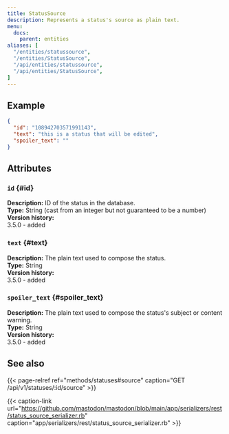 ```yaml
---
title: StatusSource
description: Represents a status's source as plain text.
menu:
  docs:
    parent: entities
aliases: [
  "/entities/statussource",
  "/entities/StatusSource",
  "/api/entities/statussource",
  "/api/entities/StatusSource",
]
---
```


## Example

```json
{
  "id": "108942703571991143",
  "text": "this is a status that will be edited",
  "spoiler_text": ""
}
```

## Attributes

### `id` {#id}

**Description:** ID of the status in the database.\
**Type:** String (cast from an integer but not guaranteed to be a number)\
**Version history:**\
3.5.0 - added

### `text` {#text}

**Description:** The plain text used to compose the status.\
**Type:** String\
**Version history:**\
3.5.0 - added

### `spoiler_text` {#spoiler_text}

**Description:** The plain text used to compose the status's subject or content warning.\
**Type:** String\
**Version history:**\
3.5.0 - added

## See also

{{< page-relref ref="methods/statuses#source" caption="GET /api/v1/statuses/:id/source" >}}

{{< caption-link url="https://github.com/mastodon/mastodon/blob/main/app/serializers/rest/status_source_serializer.rb" caption="app/serializers/rest/status_source_serializer.rb" >}}